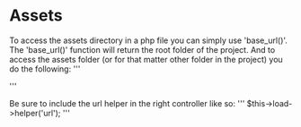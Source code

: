 # Assets
To access the assets directory in a php file you can simply use 'base_url()'.
The 'base_url()' function will return the root folder of the project.
And to access the assets folder (or for that matter other folder in the project) you do the following:
'''
<?=base_url('assets/css/materialize.css')?>
'''

Be sure to include the url helper in the right controller like so:
'''
$this->load->helper('url');
'''
